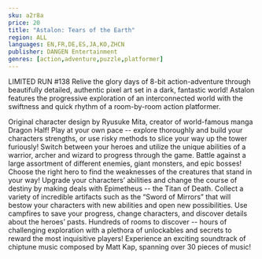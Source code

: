 ```yaml
---
sku: a2r8a
price: 20
title: "Astalon: Tears of the Earth"
region: ALL
languages: EN,FR,DE,ES,JA,KO,ZHCN
publisher: DANGEN Entertainment
genres: [action,adventure,puzzle,platformer]
---
```

 LIMITED RUN #138
 Relive the glory days of 8-bit action-adventure through beautifully detailed, authentic pixel art set in a dark, fantastic world! Astalon features the progressive exploration of an interconnected world with the swiftness and quick rhythm of a room-by-room action platformer.

Original character design by Ryusuke Mita, creator of world-famous manga Dragon Half!
Play at your own pace -- explore thoroughly and build your characters strengths, or use risky methods to slice your way up the tower furiously!
Switch between your heroes and utilize the unique abilities of a warrior, archer and wizard to progress through the game.
Battle against a large assortment of different enemies, giant monsters, and epic bosses! Choose the right hero to find the weaknesses of the creatures that stand in your way!
Upgrade your characters’ abilities and change the course of destiny by making deals with Epimetheus -- the Titan of Death.
Collect a variety of incredible artifacts such as the “Sword of Mirrors” that will bestow your characters with new abilities and open new possibilities.
Use campfires to save your progress, change characters, and discover details about the heroes’ pasts.
Hundreds of rooms to discover -- hours of challenging exploration with a plethora of unlockables and secrets to reward the most inquisitive players!
Experience an exciting soundtrack of chiptune music composed by Matt Kap, spanning over 30 pieces of music!